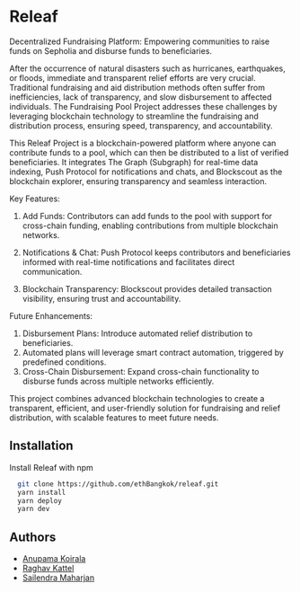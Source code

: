 # Releaf

Decentralized Fundraising Platform: Empowering communities to raise funds on Sepholia and disburse funds to beneficiaries.

After the occurrence of natural disasters such as hurricanes, earthquakes, or floods, immediate and transparent relief efforts are very crucial. Traditional fundraising and aid distribution methods often suffer from inefficiencies, lack of transparency, and slow disbursement to affected individuals. The Fundraising Pool Project addresses these challenges by leveraging blockchain technology to streamline the fundraising and distribution process, ensuring speed, transparency, and accountability.

This Releaf Project is a blockchain-powered platform where anyone can contribute funds to a pool, which can then be distributed to a list of verified beneficiaries. It integrates The Graph (Subgraph) for real-time data indexing, Push Protocol for notifications and chats, and Blockscout as the blockchain explorer, ensuring transparency and seamless interaction.

Key Features:

1. Add Funds:
   Contributors can add funds to the pool with support for cross-chain funding, enabling contributions from multiple blockchain networks.

2. Notifications & Chat:
   Push Protocol keeps contributors and beneficiaries informed with real-time notifications and facilitates direct communication.

3. Blockchain Transparency: Blockscout provides detailed transaction visibility, ensuring trust and accountability.

Future Enhancements:

1. Disbursement Plans: Introduce automated relief distribution to beneficiaries.
2. Automated plans will leverage smart contract automation, triggered by predefined conditions.
3. Cross-Chain Disbursement: Expand cross-chain functionality to disburse funds across multiple networks efficiently.

This project combines advanced blockchain technologies to create a transparent, efficient, and user-friendly solution for fundraising and relief distribution, with scalable features to meet future needs.

## Installation

Install Releaf with npm

```bash
  git clone https://github.com/ethBangkok/releaf.git
  yarn install
  yarn deploy
  yarn dev
```

## Authors

- [Anupama Koirala](https://www.linkedin.com/in/anupama-koirala/)
- [Raghav Kattel](https://www.linkedin.com/in/argahv/)
- [Sailendra Maharjan](https://www.linkedin.com/in/sail3n/)

